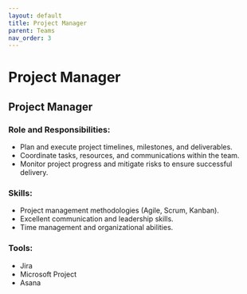 ```yaml
---
layout: default
title: Project Manager
parent: Teams
nav_order: 3
---
```



# Project Manager
## <a id="_vp3zo3rdf0vt"></a>Project Manager

### <a id="_88zhxkyhu9a3"></a>__Role and Responsibilities:__

- Plan and execute project timelines, milestones, and deliverables\.
- Coordinate tasks, resources, and communications within the team\.
- Monitor project progress and mitigate risks to ensure successful delivery\.

### <a id="_sxeh8jz085cj"></a>__Skills:__

- Project management methodologies \(Agile, Scrum, Kanban\)\.
- Excellent communication and leadership skills\.
- Time management and organizational abilities\.

### <a id="_nrrr80x4ejah"></a>__Tools:__

- Jira
- Microsoft Project
- Asana
